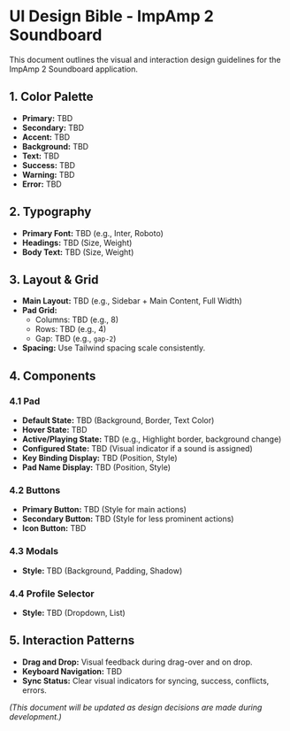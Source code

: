 # UI Design Bible - ImpAmp 2 Soundboard

This document outlines the visual and interaction design guidelines for the ImpAmp 2 Soundboard application.

## 1. Color Palette

*   **Primary:** TBD
*   **Secondary:** TBD
*   **Accent:** TBD
*   **Background:** TBD
*   **Text:** TBD
*   **Success:** TBD
*   **Warning:** TBD
*   **Error:** TBD

## 2. Typography

*   **Primary Font:** TBD (e.g., Inter, Roboto)
*   **Headings:** TBD (Size, Weight)
*   **Body Text:** TBD (Size, Weight)

## 3. Layout & Grid

*   **Main Layout:** TBD (e.g., Sidebar + Main Content, Full Width)
*   **Pad Grid:**
    *   Columns: TBD (e.g., 8)
    *   Rows: TBD (e.g., 4)
    *   Gap: TBD (e.g., `gap-2`)
*   **Spacing:** Use Tailwind spacing scale consistently.

## 4. Components

### 4.1 Pad

*   **Default State:** TBD (Background, Border, Text Color)
*   **Hover State:** TBD
*   **Active/Playing State:** TBD (e.g., Highlight border, background change)
*   **Configured State:** TBD (Visual indicator if a sound is assigned)
*   **Key Binding Display:** TBD (Position, Style)
*   **Pad Name Display:** TBD (Position, Style)

### 4.2 Buttons

*   **Primary Button:** TBD (Style for main actions)
*   **Secondary Button:** TBD (Style for less prominent actions)
*   **Icon Button:** TBD

### 4.3 Modals

*   **Style:** TBD (Background, Padding, Shadow)

### 4.4 Profile Selector

*   **Style:** TBD (Dropdown, List)

## 5. Interaction Patterns

*   **Drag and Drop:** Visual feedback during drag-over and on drop.
*   **Keyboard Navigation:** TBD
*   **Sync Status:** Clear visual indicators for syncing, success, conflicts, errors.

*(This document will be updated as design decisions are made during development.)*
